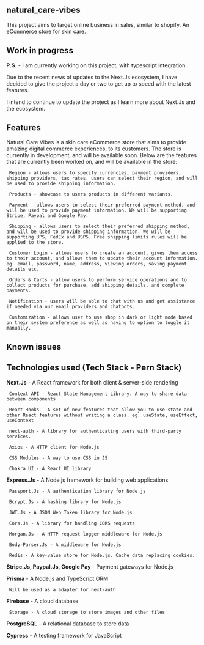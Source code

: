 ## natural_care-vibes
This project aims to target online business in sales, similar to shopify. An eCommerce store for skin care.

## Work in progress
**P.S.** - I am currently working on this project, with typescript integration.

Due to the recent news of updates to the Next.Js ecosystem, I have decided to give the project a day or two to get up to speed with the latest features.

I intend to continue to update the project as I learn more about Next.Js and the ecosystem.

## Features
Natural Care Vibes is a skin care eCommerce store that aims to provide amazing digital commerce experiences, to its customers. The store is currently in development, and will be available soon. Below are the features that are currently been worked on, and will be available in the store:

<p>

     Region - allows users to specify currencies, payment providers, shipping providers, tax rates. users can select their region, and will be used to provide shipping information.

     Products - showcase to users products in different variants.

     Payment - allows users to select their preferred payment method, and will be used to provide payment information. We will be supporting Stripe, Paypal and Google Pay.

     Shipping - allows users to select their preferred shipping method, and will be used to provide shipping information. We will be supporting UPS, FedEx and USPS. Free shipping limits rules will be applied to the store.

     Customer Login - allows users to create an account, gives them access to their account, and allows them to update their account information. eg. email, password, name, address, viewing orders, saving payment details etc.

     Orders & Carts - allow users to perform service operations and to collect products for purchase, add shipping details, and complete payments.

     Notification - users will be able to chat with us and get assistance if needed via our email providers and chatbots.

     Customization - allows user to use shop in dark or light mode based on their system preference as well as having to option to toggle it manually.
</p>

## Known issues

## Technologies used (Tech Stack - Pern Stack)

**Next.Js** - A React framework for both client & server-side rendering
<p>

     Context API - React State Management Library. A way to share data between components
     
     React Hooks - A set of new features that allow you to use state and other React features without writing a class. eg. useState, useEffect, useContext

     next-auth - A library for authenticating users with third-party services.

     Axios - A HTTP client for Node.js

     CSS Modules - A way to use CSS in JS

     Chakra UI - A React UI library
</p>

**Express.Js** - A Node.js framework for building web applications
<p>

     Passport.Js - A authentication library for Node.js

     Bcrypt.Js - A hashing library for Node.js

     JWT.Js - A JSON Web Token library for Node.js

     Cors.Js - A library for handling CORS requests

     Morgan.Js - A HTTP request logger middleware for Node.js

     Body-Parser.Js - A middleware for Node.js

     Redis - A key-value store for Node.js. Cache data replacing cookies.
</p>

**Stripe.Js, Paypal.Js, Google Pay** - Payment gateways for Node.js

**Prisma** - A Node.js and TypeScript ORM
<p>

     Will be used as a adapter for next-auth
</p>

**Firebase** - A cloud database
<p>

     Storage - A cloud storage to store images and other files
</p>

**PostgreSQL** - A relational database to store data

**Cypress** - A testing framework for JavaScript




